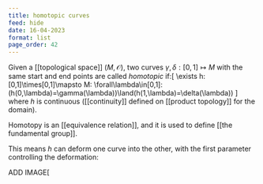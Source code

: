 ```yaml
---
title: homotopic curves
feed: hide
date: 16-04-2023
format: list
page_order: 42
---
```



Given a [[topological space]] $(M, \mathcal O)$, two curves $\gamma, \delta: [0, 1]\mapsto M$ with the same start and end points are called *homotopic* if:\[
\exists h: [0,1]\times[0,1]\mapsto M: \forall\lambda\in[0,1]: (h(0,\lambda)=\gamma(\lambda))\land(h(1,\lambda)=\delta(\lambda))
\]
where $h$ is continuous ([[continuity]] defined on [[product topology]] for the domain).

Homotopy is an [[equivalence relation]], and it is used to define [[the fundamental group]].

This means $h$ can deform one curve into the other, with the first parameter controlling the deformation:

ADD IMAGE\[